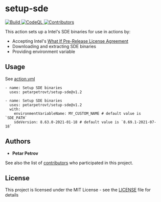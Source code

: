 # setup-sde

<p align="left">
    <a href="https://github.com/petarpetrovt/setup-sde/actions?query=workflow%3ABuild" alt="Build">
        <img alt="Build" src="https://github.com/petarpetrovt/setup-sde/workflows/Build/badge.svg?branch=main" />
    </a>
    <a href="https://github.com/petarpetrovt/setup-sde/actions?query=workflow%3ACodeQL" alt="CodeQL">
        <img alt="CodeQL" src="https://github.com/petarpetrovt/setup-sde/workflows/CodeQL/badge.svg?branch=main" />
    </a>
    <a href="https://github.com/petarpetrovt/setup-sde/graphs/contributors" alt="Contributors">
        <img alt="Contributors" src="https://img.shields.io/github/contributors/petarpetrovt/setup-sde?label=Contributors">
    </a>
</p>

This action sets up a Intel's SDE binaries for use in actions by:

* Accepting Intel's [What If Pre-Release License Agreement](https://software.intel.com/libs/apps/intel/licenseagreement/idzlicenseagreements/idzla-what-if-pre-release-license-agreement.html)
* Downloading and extracting SDE binaries
* Providing environment variable

## Usage

See [action.yml](action.yml)

```YML
- name: Setup SDE binaries
  uses: petarpetrovt/setup-sde@v1.2
```

```YML
- name: Setup SDE binaries
  uses: petarpetrovt/setup-sde@v1.2
  with:
    environmentVariableName: MY_CUSTOM_NAME # default value is `SDE_PATH`
    sdeVersion: 8.63.0-2021-01-18 # default value is `8.69.1-2021-07-18`
```

## Authors

* **Petar Petrov**

See also the list of [contributors](https://github.com/SharpPTP/setup-sde/graphs/contributors) who participated in this project.

## License

This project is licensed under the MIT License - see the [LICENSE](LICENSE) file for details
